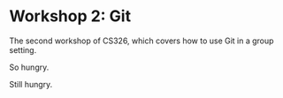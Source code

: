 # Workshop 2: Git

The second workshop of CS326, which covers how to use Git in a group setting.

So hungry.

Still hungry.
